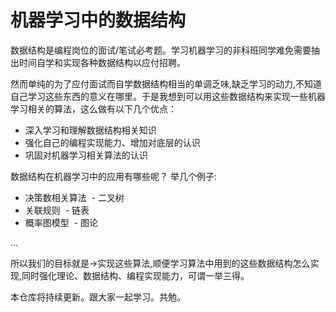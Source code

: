 # 机器学习中的数据结构

数据结构是编程岗位的面试/笔试必考题。学习机器学习的非科班同学难免需要抽出时间自学和实现各种数据结构以应付招聘。

然而单纯的为了应付面试而自学数据结构相当的单调乏味,缺乏学习的动力,不知道自己学习这些东西的意义在哪里。于是我想到可以用这些数据结构来实现一些机器学习相关的算法，这么做有以下几个优点：

- 深入学习和理解数据结构相关知识
- 强化自己的编程实现能力、增加对底层的认识
- 巩固对机器学习相关算法的认识

数据结构在机器学习中的应用有哪些呢？
举几个例子:

- 决策数相关算法
  - 二叉树
- 关联规则
  - 链表
- 概率图模型
  - 图论
  
...

所以我们的目标就是->实现这些算法,顺便学习算法中用到的这些数据结构怎么实现,同时强化理论、数据结构、编程实现能力，可谓一举三得。

本仓库将持续更新。跟大家一起学习。共勉。

